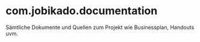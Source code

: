 # com.jobikado.documentation

Sämtliche Dokumente und Quellen zum Projekt wie Businessplan, Handouts uvm.